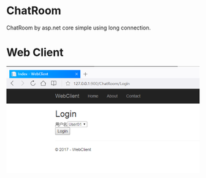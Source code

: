 # ChatRoom
ChatRoom by asp.net core simple using long connection.

# Web Client
![Webclient icon](https://github.com/dralee/ChatRoom/blob/master/Images/1.png)
